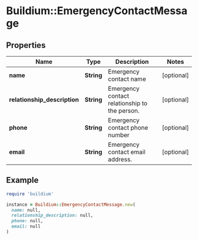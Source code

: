# Buildium::EmergencyContactMessage

## Properties

| Name | Type | Description | Notes |
| ---- | ---- | ----------- | ----- |
| **name** | **String** | Emergency contact name | [optional] |
| **relationship_description** | **String** | Emergency contact relationship to the person. | [optional] |
| **phone** | **String** | Emergency contact phone number | [optional] |
| **email** | **String** | Emergency contact email address. | [optional] |

## Example

```ruby
require 'buildium'

instance = Buildium::EmergencyContactMessage.new(
  name: null,
  relationship_description: null,
  phone: null,
  email: null
)
```

